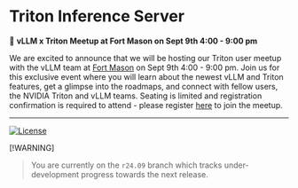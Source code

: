 <!--
# Copyright 2018-2024, NVIDIA CORPORATION & AFFILIATES. All rights reserved.
#
# Redistribution and use in source and binary forms, with or without
# modification, are permitted provided that the following conditions
# are met:
#  * Redistributions of source code must retain the above copyright
#    notice, this list of conditions and the following disclaimer.
#  * Redistributions in binary form must reproduce the above copyright
#    notice, this list of conditions and the following disclaimer in the
#    documentation and/or other materials provided with the distribution.
#  * Neither the name of NVIDIA CORPORATION nor the names of its
#    contributors may be used to endorse or promote products derived
#    from this software without specific prior written permission.
#
# THIS SOFTWARE IS PROVIDED BY THE COPYRIGHT HOLDERS ``AS IS'' AND ANY
# EXPRESS OR IMPLIED WARRANTIES, INCLUDING, BUT NOT LIMITED TO, THE
# IMPLIED WARRANTIES OF MERCHANTABILITY AND FITNESS FOR A PARTICULAR
# PURPOSE ARE DISCLAIMED.  IN NO EVENT SHALL THE COPYRIGHT OWNER OR
# CONTRIBUTORS BE LIABLE FOR ANY DIRECT, INDIRECT, INCIDENTAL, SPECIAL,
# EXEMPLARY, OR CONSEQUENTIAL DAMAGES (INCLUDING, BUT NOT LIMITED TO,
# PROCUREMENT OF SUBSTITUTE GOODS OR SERVICES; LOSS OF USE, DATA, OR
# PROFITS; OR BUSINESS INTERRUPTION) HOWEVER CAUSED AND ON ANY THEORY
# OF LIABILITY, WHETHER IN CONTRACT, STRICT LIABILITY, OR TORT
# (INCLUDING NEGLIGENCE OR OTHERWISE) ARISING IN ANY WAY OUT OF THE USE
# OF THIS SOFTWARE, EVEN IF ADVISED OF THE POSSIBILITY OF SUCH DAMAGE.
-->

# Triton Inference Server

📣 **vLLM x Triton Meetup at Fort Mason on Sept 9th 4:00 - 9:00 pm**

We are excited to announce that we will be hosting our Triton user meetup with the vLLM team at
[Fort Mason](https://maps.app.goo.gl/9Lr3fxRssrpQCGK58) on Sept 9th 4:00 - 9:00 pm. Join us for this
exclusive event where you will learn about the newest vLLM and Triton features, get a
glimpse into the roadmaps, and connect with fellow users, the NVIDIA Triton and vLLM teams. Seating is limited and registration confirmation
is required to attend - please register [here](https://lu.ma/87q3nvnh) to join
the meetup.

___

[![License](https://img.shields.io/badge/License-BSD3-lightgrey.svg)](https://opensource.org/licenses/BSD-3-Clause)

[!WARNING]
> You are currently on the `r24.09` branch which tracks under-development progress towards the next release. <br>
